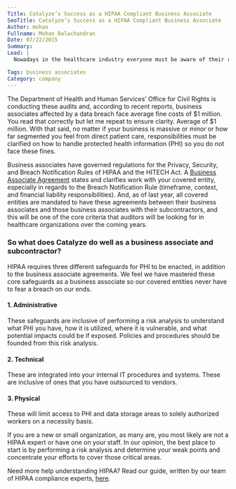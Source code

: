 ```yaml
---
Title: Catalyze’s Success as a HIPAA Compliant Business Associate
SeoTitle: Catalyze’s Success as a HIPAA Compliant Business Associate
Author: mohan
Fullname: Mohan Balachandran
Date: 07/22/2015
Summary: 
Lead: |
  Nowadays in the healthcare industry everyone must be aware of their roles in regards to data privacy and security because accountability risk from consumers, moderators, officials, covered entities, and their business associates is higher than ever before. Business associates, due to the HIPAA Final Rule, are now being audited and held liable for enforcing and following privacy HIPAA regulations.

Tags: business associates
Category: company
---
```

The Department of Health and Human Services’ Office for Civil Rights is conducting these audits and, according to recent reports, business associates affected by a data breach face average fine costs of $1 million. You read that correctly but let me repeat to ensure clarity. Average of $1 million. With that said, no matter if your business is massive or minor or how far segmented you feel from direct patient care, responsibilities must be clarified on how to handle protected health information (PHI) so you do not face these fines.

Business associates have governed regulations for the Privacy, Security, and Breach Notification Rules of HIPAA and the HITECH Act. A [Business Associate Agreement](https://catalyze.io/learn/business-associate-agreements) states and clarifies work with your covered entity, especially in regards to the Breach Notification Rule (timeframe, context, and financial liability responsibilities). And, as of last year, all covered entities are mandated to have these agreements between their business associates and those business associates with their subcontractors, and this will be one of the core criteria that auditors will be looking for in healthcare organizations over the coming years.

### So what does Catalyze do well as a business associate and subcontractor?
HIPAA requires three different safeguards for PHI to be enacted, in addition to the business associate agreements. We feel we have mastered these core safeguards as a business associate so our covered entities never have to fear a breach on our ends. 

#### 1. Administrative
These safeguards are inclusive of performing a risk analysis to understand what PHI you have, how it is utilized, where it is vulnerable, and what potential impacts could be if exposed. Policies and procedures should be founded from this risk analysis.

#### 2. Technical
These are integrated into your internal IT procedures and systems. These are inclusive of ones that you have outsourced to vendors.

#### 3. Physical
These will limit access to PHI and data storage areas to solely authorized workers on a necessity basis.

If you are a new or small organization, as many are, you most likely are not a HIPAA expert or have one on your staff. In our opinion, the best place to start is by performing a risk analysis and determine your weak points and concentrate your efforts to cover those critical areas.

Need more help understanding HIPAA? Read our guide, written by our team of HIPAA compliance experts, [here](https://catalyze.io/hipaa-compliance/).

